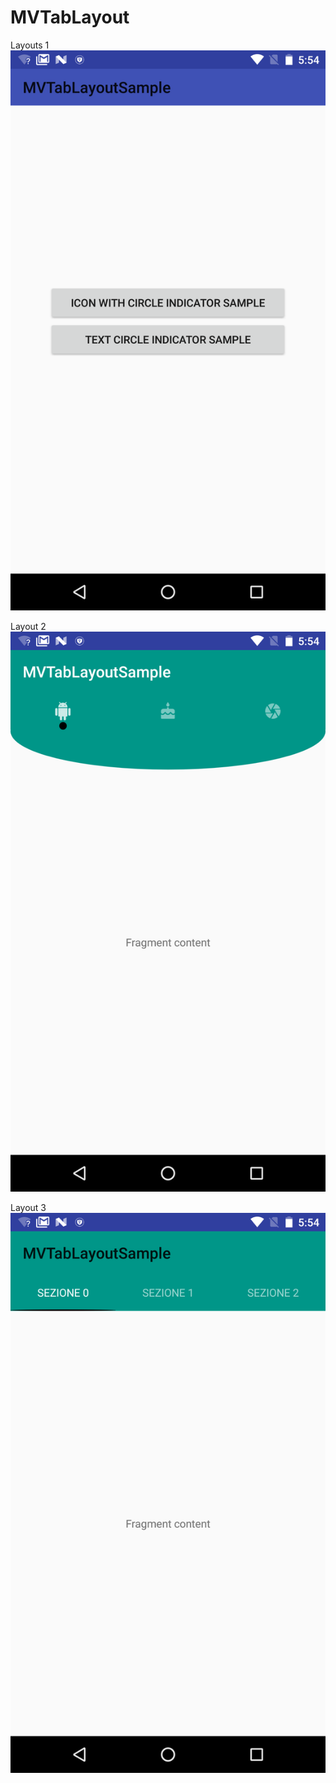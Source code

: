 # MVTabLayout

Layouts 1
![alt text](https://github.com/MehulKK/MVTabLayout/blob/master/1.png)

Layout 2
![alt text](https://github.com/MehulKK/MVTabLayout/blob/master/2.png)

Layout 3
![alt text](https://github.com/MehulKK/MVTabLayout/blob/master/3.png)
